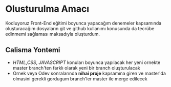 # Olusturulma Amacı
Kodluyoruz Front-End eğitimi boyunca yapacağım denemeler kapsamında oluşturacağım dosyaların git ve github kullanımı konusunda da tecrübe edinmemi sağlaması maksadıyla oluşturdum.

## Calisma Yontemi
- *HTML*,*CSS*, *JAVASCRIPT* konuları boyunca yapılacak her yeni ornekte master branch'ten farklı olarak yeni bir branch oluşturulacak
- Ornek veya Odev sonralarında **nihai proje** kapsamına giren ve master'da olmasini gerekli gordugum branch'ler master ile merge edilecek
